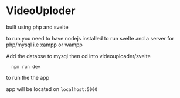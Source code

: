 # VideoUploder

built using php and svelte

to run you need to have nodejs installed to run svelte and a server for php/mysql i.e xampp or wampp

Add the databse to mysql
then cd into videouploader/svelte

```shell
  npm run dev
```

to run the the app 

app will be located on ``` localhost:5000 ```